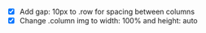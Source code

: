 - [x] Add gap: 10px to .row for spacing between columns
- [x] Change .column img to width: 100% and height: auto
